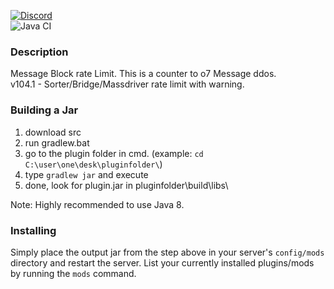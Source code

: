 [![Discord](https://img.shields.io/discord/519293558599974912.svg)](http://cn-discord.ddns.net)  
![Java CI](https://github.com/L0615T1C5-216AC-9437/RateLimit/workflows/Java%20CI/badge.svg)

### Description
Message Block rate Limit. This is a counter to o7 Message ddos.  
v104.1 - Sorter/Bridge/Massdriver rate limit with warning.

### Building a Jar

1) download src
2) run gradlew.bat
3) go to the plugin folder in cmd. (example: `cd C:\user\one\desk\pluginfolder\`)
4) type `gradlew jar` and execute
5) done, look for plugin.jar in pluginfolder\build\libs\

Note: Highly recommended to use Java 8.

### Installing

Simply place the output jar from the step above in your server's `config/mods` directory and restart the server.
List your currently installed plugins/mods by running the `mods` command.
